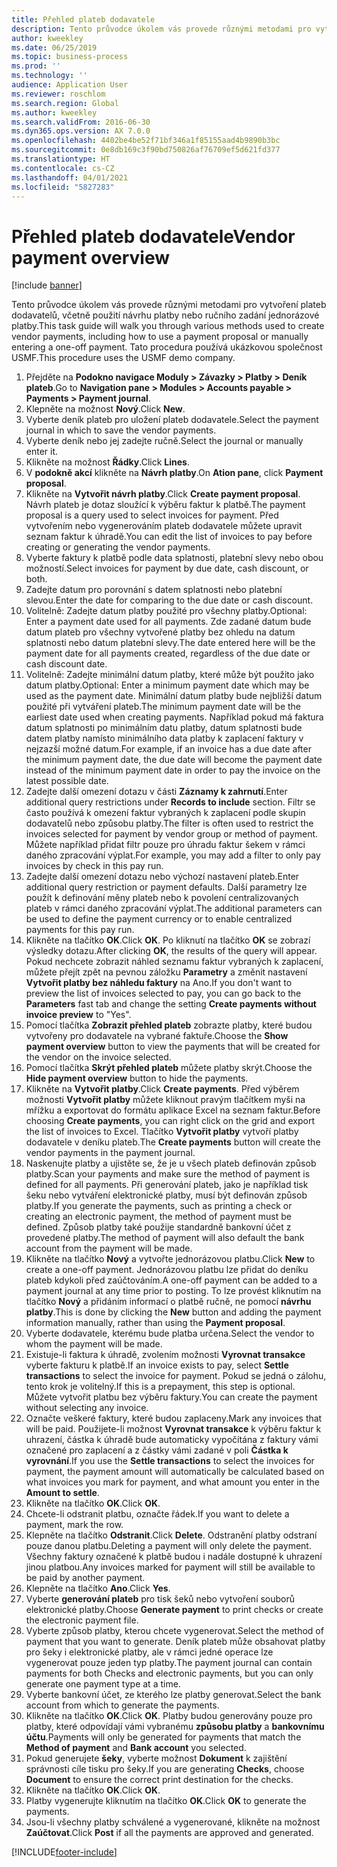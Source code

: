 ```yaml
---
title: Přehled plateb dodavatele
description: Tento průvodce úkolem vás provede různými metodami pro vytvoření plateb dodavatelů, včetně použití návrhu platby nebo ručního zadání jednorázové platby.
author: kweekley
ms.date: 06/25/2019
ms.topic: business-process
ms.prod: ''
ms.technology: ''
audience: Application User
ms.reviewer: roschlom
ms.search.region: Global
ms.author: kweekley
ms.search.validFrom: 2016-06-30
ms.dyn365.ops.version: AX 7.0.0
ms.openlocfilehash: 4402be4be52f71bf346a1f85155aad4b9890b3bc
ms.sourcegitcommit: 0e8db169c3f90bd750826af76709ef5d621fd377
ms.translationtype: HT
ms.contentlocale: cs-CZ
ms.lasthandoff: 04/01/2021
ms.locfileid: "5827283"
---
```

# <a name="vendor-payment-overview"></a><span data-ttu-id="b7209-103">Přehled plateb dodavatele</span><span class="sxs-lookup"><span data-stu-id="b7209-103">Vendor payment overview</span></span>

[!include [banner](../../includes/banner.md)]

<span data-ttu-id="b7209-104">Tento průvodce úkolem vás provede různými metodami pro vytvoření plateb dodavatelů, včetně použití návrhu platby nebo ručního zadání jednorázové platby.</span><span class="sxs-lookup"><span data-stu-id="b7209-104">This task guide will walk you through various methods used to create vendor payments, including how to use a payment proposal or manually entering a one-off payment.</span></span> <span data-ttu-id="b7209-105">Tato procedura používá ukázkovou společnost USMF.</span><span class="sxs-lookup"><span data-stu-id="b7209-105">This procedure uses the USMF demo company.</span></span>

1. <span data-ttu-id="b7209-106">Přejděte na **Podokno navigace Moduly > Závazky > Platby > Deník plateb**.</span><span class="sxs-lookup"><span data-stu-id="b7209-106">Go to **Navigation pane > Modules > Accounts payable > Payments > Payment journal**.</span></span>
2. <span data-ttu-id="b7209-107">Klepněte na možnost **Nový**.</span><span class="sxs-lookup"><span data-stu-id="b7209-107">Click **New**.</span></span>
3. <span data-ttu-id="b7209-108">Vyberte deník plateb pro uložení plateb dodavatele.</span><span class="sxs-lookup"><span data-stu-id="b7209-108">Select the payment journal in which to save the vendor payments.</span></span> 
4. <span data-ttu-id="b7209-109">Vyberte deník nebo jej zadejte ručně.</span><span class="sxs-lookup"><span data-stu-id="b7209-109">Select the journal or manually enter it.</span></span>
5. <span data-ttu-id="b7209-110">Klikněte na možnost **Řádky**.</span><span class="sxs-lookup"><span data-stu-id="b7209-110">Click **Lines**.</span></span>
6. <span data-ttu-id="b7209-111">V **podokně akcí** klikněte na **Návrh platby**.</span><span class="sxs-lookup"><span data-stu-id="b7209-111">On **Ation pane**, click **Payment proposal**.</span></span>
7. <span data-ttu-id="b7209-112">Klikněte na **Vytvořit návrh platby**.</span><span class="sxs-lookup"><span data-stu-id="b7209-112">Click **Create payment proposal**.</span></span> <span data-ttu-id="b7209-113">Návrh plateb je dotaz sloužící k výběru faktur k platbě.</span><span class="sxs-lookup"><span data-stu-id="b7209-113">The payment proposal is a query used to select invoices for payment.</span></span> <span data-ttu-id="b7209-114">Před vytvořením nebo vygenerováním plateb dodavatele můžete upravit seznam faktur k úhradě.</span><span class="sxs-lookup"><span data-stu-id="b7209-114">You can edit the list of invoices to pay before creating or generating the vendor payments.</span></span>
8. <span data-ttu-id="b7209-115">Vyberte faktury k platbě podle data splatnosti, platební slevy nebo obou možností.</span><span class="sxs-lookup"><span data-stu-id="b7209-115">Select invoices for payment by due date, cash discount, or both.</span></span> 
9. <span data-ttu-id="b7209-116">Zadejte datum pro porovnání s datem splatnosti nebo platební slevou.</span><span class="sxs-lookup"><span data-stu-id="b7209-116">Enter the date for comparing to the due date or cash discount.</span></span> 
10. <span data-ttu-id="b7209-117">Volitelně: Zadejte datum platby použité pro všechny platby.</span><span class="sxs-lookup"><span data-stu-id="b7209-117">Optional: Enter a payment date used for all payments.</span></span> <span data-ttu-id="b7209-118">Zde zadané datum bude datum plateb pro všechny vytvořené platby bez ohledu na datum splatnosti nebo datum platební slevy.</span><span class="sxs-lookup"><span data-stu-id="b7209-118">The date entered here will be the payment date for all payments created, regardless of the due date or cash discount date.</span></span>  
11. <span data-ttu-id="b7209-119">Volitelně: Zadejte minimální datum platby, které může být použito jako datum platby.</span><span class="sxs-lookup"><span data-stu-id="b7209-119">Optional: Enter a minimum payment date which may be used as the payment date.</span></span> <span data-ttu-id="b7209-120">Minimální datum platby bude nejbližší datum použité při vytváření plateb.</span><span class="sxs-lookup"><span data-stu-id="b7209-120">The minimum payment date will be the earliest date used when creating payments.</span></span> <span data-ttu-id="b7209-121">Například pokud má faktura datum splatnosti po minimálním datu platby, datum splatnosti bude datem platby namísto minimálního data platby k zaplacení faktury v nejzazší možné datum.</span><span class="sxs-lookup"><span data-stu-id="b7209-121">For example, if an invoice has a due date after the minimum payment date, the due date will become the payment date instead of the minimum payment date in order to pay the invoice on the latest possible date.</span></span>
12. <span data-ttu-id="b7209-122">Zadejte další omezení dotazu v části **Záznamy k zahrnutí**.</span><span class="sxs-lookup"><span data-stu-id="b7209-122">Enter additional query restrictions under **Records to include** section.</span></span> <span data-ttu-id="b7209-123">Filtr se často používá k omezení faktur vybraných k zaplacení podle skupin dodavatelů nebo způsobu platby.</span><span class="sxs-lookup"><span data-stu-id="b7209-123">The filter is often used to restrict the invoices selected for payment by vendor group or method of payment.</span></span> <span data-ttu-id="b7209-124">Můžete například přidat filtr pouze pro úhradu faktur šekem v rámci daného zpracování výplat.</span><span class="sxs-lookup"><span data-stu-id="b7209-124">For example, you may add a filter to only pay invoices by check in this pay run.</span></span>
13. <span data-ttu-id="b7209-125">Zadejte další omezení dotazu nebo výchozí nastavení plateb.</span><span class="sxs-lookup"><span data-stu-id="b7209-125">Enter additional query restriction or payment defaults.</span></span> <span data-ttu-id="b7209-126">Další parametry lze použít k definování měny plateb nebo k povolení centralizovaných plateb v rámci daného zpracování výplat.</span><span class="sxs-lookup"><span data-stu-id="b7209-126">The additional parameters can be used to define the payment currency or to enable centralized payments for this pay run.</span></span>  
14. <span data-ttu-id="b7209-127">Klikněte na tlačítko **OK**.</span><span class="sxs-lookup"><span data-stu-id="b7209-127">Click **OK**.</span></span> <span data-ttu-id="b7209-128">Po kliknutí na tlačítko **OK** se zobrazí výsledky dotazu.</span><span class="sxs-lookup"><span data-stu-id="b7209-128">After clicking **OK**, the results of the query will appear.</span></span> <span data-ttu-id="b7209-129">Pokud nechcete zobrazit náhled seznamu faktur vybraných k zaplacení, můžete přejít zpět na pevnou záložku **Parametry** a změnit nastavení **Vytvořit platby bez náhledu faktury** na Ano.</span><span class="sxs-lookup"><span data-stu-id="b7209-129">If you don't want to preview the list of invoices selected to pay, you can go back to the **Parameters** fast tab and change the setting **Create payments without invoice preview** to "Yes".</span></span>  
15. <span data-ttu-id="b7209-130">Pomocí tlačítka **Zobrazit přehled plateb** zobrazte platby, které budou vytvořeny pro dodavatele na vybrané faktuře.</span><span class="sxs-lookup"><span data-stu-id="b7209-130">Choose the **Show payment overview** button to view the payments that will be created for the vendor on the invoice selected.</span></span>
16. <span data-ttu-id="b7209-131">Pomocí tlačítka **Skrýt přehled plateb** můžete platby skrýt.</span><span class="sxs-lookup"><span data-stu-id="b7209-131">Choose the **Hide payment overview** button to hide the payments.</span></span> 
17. <span data-ttu-id="b7209-132">Klikněte na **Vytvořit platby**.</span><span class="sxs-lookup"><span data-stu-id="b7209-132">Click **Create payments**.</span></span> <span data-ttu-id="b7209-133">Před výběrem možnosti **Vytvořit platby** můžete kliknout pravým tlačítkem myši na mřížku a exportovat do formátu aplikace Excel na seznam faktur.</span><span class="sxs-lookup"><span data-stu-id="b7209-133">Before choosing **Create payments**, you can right click on the grid and export the list of invoices to Excel.</span></span> <span data-ttu-id="b7209-134">Tlačítko **Vytvořit platby** vytvoří platby dodavatele v deníku plateb.</span><span class="sxs-lookup"><span data-stu-id="b7209-134">The **Create payments** button will create the vendor payments in the payment journal.</span></span>  
18. <span data-ttu-id="b7209-135">Naskenujte platby a ujistěte se, že je u všech plateb definován způsob platby.</span><span class="sxs-lookup"><span data-stu-id="b7209-135">Scan your payments and make sure the method of payment is defined for all payments.</span></span> <span data-ttu-id="b7209-136">Při generování plateb, jako je například tisk šeku nebo vytváření elektronické platby, musí být definován způsob platby.</span><span class="sxs-lookup"><span data-stu-id="b7209-136">If you generate the payments, such as printing a check or creating an electronic payment, the method of payment must be defined.</span></span> <span data-ttu-id="b7209-137">Způsob platby také použije standardně bankovní účet z provedené platby.</span><span class="sxs-lookup"><span data-stu-id="b7209-137">The method of payment will also default the bank account from the payment will be made.</span></span>  
19. <span data-ttu-id="b7209-138">Klikněte na tlačítko **Nový** a vytvořte jednorázovou platbu.</span><span class="sxs-lookup"><span data-stu-id="b7209-138">Click **New** to create a one-off payment.</span></span> <span data-ttu-id="b7209-139">Jednorázovou platbu lze přidat do deníku plateb kdykoli před zaúčtováním.</span><span class="sxs-lookup"><span data-stu-id="b7209-139">A one-off payment can be added to a payment journal at any time prior to posting.</span></span> <span data-ttu-id="b7209-140">To lze provést kliknutím na tlačítko **Nový** a přidáním informací o platbě ručně, ne pomocí **návrhu platby**.</span><span class="sxs-lookup"><span data-stu-id="b7209-140">This is done by clicking the **New** button and adding the payment information manually, rather than using the **Payment proposal**.</span></span>  
20. <span data-ttu-id="b7209-141">Vyberte dodavatele, kterému bude platba určena.</span><span class="sxs-lookup"><span data-stu-id="b7209-141">Select the vendor to whom the payment will be made.</span></span>
21. <span data-ttu-id="b7209-142">Existuje-li faktura k úhradě, zvolením možnosti **Vyrovnat transakce** vyberte fakturu k platbě.</span><span class="sxs-lookup"><span data-stu-id="b7209-142">If an invoice exists to pay, select **Settle transactions** to select the invoice for payment.</span></span> <span data-ttu-id="b7209-143">Pokud se jedná o zálohu, tento krok je volitelný.</span><span class="sxs-lookup"><span data-stu-id="b7209-143">If this is a prepayment, this step is optional.</span></span> <span data-ttu-id="b7209-144">Můžete vytvořit platbu bez výběru faktury.</span><span class="sxs-lookup"><span data-stu-id="b7209-144">You can create the payment without selecting any invoice.</span></span> 
22. <span data-ttu-id="b7209-145">Označte veškeré faktury, které budou zaplaceny.</span><span class="sxs-lookup"><span data-stu-id="b7209-145">Mark any invoices that will be paid.</span></span> <span data-ttu-id="b7209-146">Použijete-li možnost **Vyrovnat transakce** k výběru faktur k uhrazení, částka k úhradě bude automaticky vypočítána z faktury vámi označené pro zaplacení a z částky vámi zadané v poli **Částka k vyrovnání**.</span><span class="sxs-lookup"><span data-stu-id="b7209-146">If you use the **Settle transactions** to select the invoices for payment, the payment amount will automatically be calculated based on what invoices you mark for payment, and what amount you enter in the **Amount to settle**.</span></span>
23. <span data-ttu-id="b7209-147">Klikněte na tlačítko **OK**.</span><span class="sxs-lookup"><span data-stu-id="b7209-147">Click **OK**.</span></span>
24. <span data-ttu-id="b7209-148">Chcete-li odstranit platbu, označte řádek.</span><span class="sxs-lookup"><span data-stu-id="b7209-148">If you want to delete a payment, mark the row.</span></span>
25. <span data-ttu-id="b7209-149">Klepněte na tlačítko **Odstranit**.</span><span class="sxs-lookup"><span data-stu-id="b7209-149">Click **Delete**.</span></span> <span data-ttu-id="b7209-150">Odstranění platby odstraní pouze danou platbu.</span><span class="sxs-lookup"><span data-stu-id="b7209-150">Deleting a payment will only delete the payment.</span></span> <span data-ttu-id="b7209-151">Všechny faktury označené k platbě budou i nadále dostupné k uhrazení jinou platbou.</span><span class="sxs-lookup"><span data-stu-id="b7209-151">Any invoices marked for payment will still be available to be paid by another payment.</span></span>
26. <span data-ttu-id="b7209-152">Klepněte na tlačítko **Ano**.</span><span class="sxs-lookup"><span data-stu-id="b7209-152">Click **Yes**.</span></span>
27. <span data-ttu-id="b7209-153">Vyberte **generování plateb** pro tisk šeků nebo vytvoření souborů elektronické platby.</span><span class="sxs-lookup"><span data-stu-id="b7209-153">Choose **Generate payment** to print checks or create the electronic payment file.</span></span>
28. <span data-ttu-id="b7209-154">Vyberte způsob platby, kterou chcete vygenerovat.</span><span class="sxs-lookup"><span data-stu-id="b7209-154">Select the method of payment that you want to generate.</span></span> <span data-ttu-id="b7209-155">Deník plateb může obsahovat platby pro šeky i elektronické platby, ale v rámci jedné operace lze vygenerovat pouze jeden typ platby.</span><span class="sxs-lookup"><span data-stu-id="b7209-155">The payment journal can contain payments for both Checks and electronic payments, but you can only generate one payment type at a time.</span></span>
29. <span data-ttu-id="b7209-156">Vyberte bankovní účet, ze kterého lze platby generovat.</span><span class="sxs-lookup"><span data-stu-id="b7209-156">Select the bank account from which to generate the payments.</span></span>
30. <span data-ttu-id="b7209-157">Klikněte na tlačítko **OK**.</span><span class="sxs-lookup"><span data-stu-id="b7209-157">Click **OK**.</span></span> <span data-ttu-id="b7209-158">Platby budou generovány pouze pro platby, které odpovídají vámi vybranému **způsobu platby** a **bankovnímu účtu**.</span><span class="sxs-lookup"><span data-stu-id="b7209-158">Payments will only be generated for payments that match the **Method of payment** and **Bank account** you selected.</span></span>
31. <span data-ttu-id="b7209-159">Pokud generujete **šeky**, vyberte možnost **Dokument** k zajištění správnosti cíle tisku pro šeky.</span><span class="sxs-lookup"><span data-stu-id="b7209-159">If you are generating **Checks**, choose **Document** to ensure the correct print destination for the checks.</span></span>
32. <span data-ttu-id="b7209-160">Klikněte na tlačítko **OK**.</span><span class="sxs-lookup"><span data-stu-id="b7209-160">Click **OK**.</span></span>
33. <span data-ttu-id="b7209-161">Platby vygenerujte kliknutím na tlačítko **OK**.</span><span class="sxs-lookup"><span data-stu-id="b7209-161">Click **OK** to generate the payments.</span></span>
34. <span data-ttu-id="b7209-162">Jsou-li všechny platby schválené a vygenerované, klikněte na možnost **Zaúčtovat**.</span><span class="sxs-lookup"><span data-stu-id="b7209-162">Click **Post** if all the payments are approved and generated.</span></span> 



[!INCLUDE[footer-include](../../../includes/footer-banner.md)]